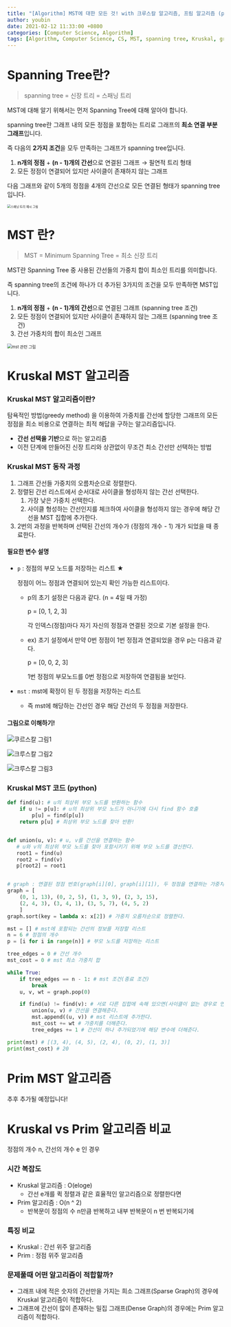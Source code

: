 ```yaml
---
title: "[Algorithm] MST에 대한 모든 것! with 크루스칼 알고리즘, 프림 알고리즘 (python)"
author: youbin
date: 2021-02-12 11:33:00 +0800
categories: [Computer Science, Algorithm]
tags: [Algorithm, Computer Science, CS, MST, spanning tree, Kruskal, greedy, Prim, python]
---
```


# Spanning Tree란?

> spanning tree = 신장 트리 = 스패닝 트리

MST에 대해 알기 위해서는 먼저 Spanning Tree에 대해 알아야 합니다.

spanning tree란 그래프 내의 모든 정점을 포함하는 트리로 그래프의 **최소 연결 부분 그래프**입니다.

즉 다음의 **2가지 조건**을 모두 만족하는 그래프가 spanning tree입니다.

1. **n개의 정점** + **(n - 1)개의 간선**으로 연결된 그래프 → 필연적 트리 형태
2. 모든 정점이 연결되어 있지만 사이클이 존재하지 않는 그래프



다음 그래프와 같이 5개의 정점을 4개의 간선으로 모든 연결된 형태가 spanning tree입니다.

<img src="https://user-images.githubusercontent.com/60081201/107760320-e1f8b300-6d6c-11eb-8127-a0e796715825.JPG" alt="스패닝 트리 예시 그림" style="zoom:50%;" />





# MST 란?

> MST = Minimum Spanning Tree = 최소 신장 트리

MST란 Spanning Tree 중 사용된 간선들의 가중치 합이 최소인 트리를 의미합니다.

즉 spanning tree의 조건에 하나가 더 추가된 3가지의 조건을 모두 만족하면 MST입니다.

1. **n개의 정점** + **(n - 1)개의 간선**으로 연결된 그래프 (spanning tree 조건)
2. 모든 정점이 연결되어 있지만 사이클이 존재하지 않는 그래프 (spanning tree 조건)
3. 간선 가중치의 합이 최소인 그래프

<img src="https://user-images.githubusercontent.com/60081201/107761191-4e27e680-6d6e-11eb-9378-bdfe830ad982.JPG" alt="mst 관련 그림" style="zoom:67%;" />





# Kruskal MST 알고리즘

### Kruskal MST 알고리즘이란?

탐욕적인 방법(greedy method) 을 이용하여 가중치를 간선에 할당한 그래프의 모든 정점을 최소 비용으로 연결하는 최적 해답을 구하는 알고리즘입니다.

- **간선 선택을 기반**으로 하는 알고리즘
- 이전 단계에 만들어진 신장 트리와 상관없이 무조건 최소 간선만 선택하는 방법



### Kruskal MST 동작 과정

1. 그래프 간선들 가중치의 오름차순으로 정렬한다.
2. 정렬된 간선 리스트에서 순서대로 사이클을 형성하지 않는 간선 선택한다.
   1. 가장 낮은 가중치 선택한다.
   2. 사이클 형성하는 간선인지를 체크하여 사이클을 형성하지 않는 경우에 해당 간선을 MST 집합에 추가한다.
3. 2번의 과정을 반복하며 선택된 간선의 개수가 (정점의 개수 - 1) 개가 되었을 때 종료한다.



#### 필요한 변수 설명

- `p` : 정점의 부모 노드를 저장하는 리스트 ★

  정점이 어느 정점과 연결되어 있는지 확인 가능한 리스트이다.

  - p의 초기 설정은 다음과 같다. (n = 4일 때 가정)

    p = [0, 1, 2, 3]

    각 인덱스(정점)마다 자기 자신의 정점과 연결된 것으로 기본 설정을 한다.

  - ex) 초기 설정에서 만약 0번 정점이 1번 정점과 연결되었을 경우 p는 다음과 같다.

    p = [0, 0, 2, 3]

    1번 정점의 부모노드를 0번 정점으로 저장하여 연결됨을 보인다.

- `mst` : mst에 확정이 된 두 정점을 저장하는 리스트
  - 즉 mst에 해당하는 간선인 경우 해당 간선의 두 정점을 저장한다.



#### 그림으로 이해하기!

![쿠르스칼 그림1](https://user-images.githubusercontent.com/60081201/107766639-183b3000-6d77-11eb-89b8-c0071d2bb7dc.JPG)



![크루스칼 그림2](https://user-images.githubusercontent.com/60081201/107766645-1a04f380-6d77-11eb-8ac8-8a3c4e4c5dd2.JPG)



![크루스칼 그림3](https://user-images.githubusercontent.com/60081201/107766644-196c5d00-6d77-11eb-84d9-57ede8db401f.JPG)



### Kruskal MST 코드 (python)

```python
def find(u): # u의 최상위 부모 노드를 반환하는 함수
    if u != p[u]: # u의 최상위 부모 노드가 아니기에 다시 find 함수 호출
        p[u] = find(p[u])
    return p[u] # 최상위 부모 노드를 찾아 반환!


def union(u, v): # u, v를 간선을 연결하는 함수
   # u와 v의 최상위 부모 노드를 찾아 포함시키기 위해 부모 노드를 갱신한다.
   root1 = find(u)
   root2 = find(v)
   p[root2] = root1


# graph : 연결된 정점 번호(graph[i][0], graph[i][1]), 두 정점을 연결하는 가중치(graph[i][2])의 정보를 갖는다.
graph = [
    (0, 1, 13), (0, 2, 5), (1, 3, 9), (2, 3, 15),
    (2, 4, 3), (3, 4, 1), (3, 5, 7), (4, 5, 2)
    ]
graph.sort(key = lambda x: x[2]) # 가중치 오름차순으로 정렬한다.

mst = [] # mst에 포함되는 간선의 정보를 저장할 리스트
n = 6 # 정점의 개수
p = [i for i in range(n)] # 부모 노드를 저장하는 리스트

tree_edges = 0 # 간선 개수
mst_cost = 0 # mst 최소 가중치 합

while True:
    if tree_edges == n - 1: # mst 조건(종료 조건)
        break
    u, v, wt = graph.pop(0)

    if find(u) != find(v): # 서로 다른 집합에 속해 있으면(사이클이 없는 경우로 연결 가능!)
        union(u, v) # 간선을 연결해준다.
        mst.append((u, v)) # mst 리스트에 추가한다.
        mst_cost += wt # 가중치를 더해준다.
        tree_edges += 1 # 간선이 하나 추가되었기에 해당 변수에 더해준다.

print(mst) # [(3, 4), (4, 5), (2, 4), (0, 2), (1, 3)]
print(mst_cost) # 20
```





# Prim MST 알고리즘

추후 추가될 예정입니다!



# Kruskal vs Prim 알고리즘 비교

정점의 개수 n, 간선의 개수 e 인 경우

### 시간 복잡도

- Kruskal 알고리즘 : O(eloge)
  - 간선 e개를 퀵 정렬과 같은 효율적인 알고리즘으로 정렬한다면
- Prim 알고리즘 : O(n ^ 2)
  - 반복문이 정점의 수 n만큼 반복하고 내부 반복문이 n 번 반복되기에



### 특징 비교

- Kruskal : 간선 위주 알고리즘
- Prim : 정점 위주 알고리즘



### 문제풀때 어떤 알고리즘이 적합할까?

- 그래프 내에 적은 숫자의 간선만을 가지는 희소 그래프(Sparse Graph)의 경우에 Kruskal 알고리즘이 적합하다.
- 그래프에 간선이 많이 존재하는 밀집 그래프(Dense Graph)의 경우에는 Prim 알고리즘이 적합하다.

### 